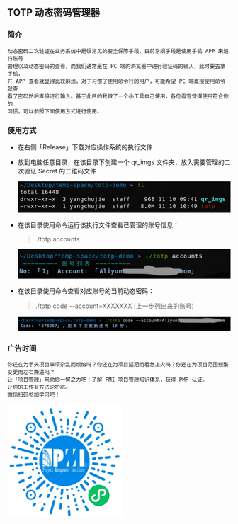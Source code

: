 ## TOTP 动态密码管理器

### 简介

    动态密码二次验证在业务系统中是很常见的安全保障手段，目前常规手段是使用手机 APP 来进行账号
    管理以及动态密码的查看，而我们通常是在 PC 端的浏览器中进行验证码的输入，此时要去拿手机，
    开 APP 查看就显得比较麻烦，对于习惯了使用命令行的用户，可能希望 PC 端直接使用命令就查
    看了密码然后直接进行输入。基于此目的我做了一个小工具自己使用，各位看官觉得使用符合你的
    习惯，可以参照下面使用方式进行使用。


### 使用方式

*   在右侧「Release」下载对应操作系统的执行文件

*   放到电脑任意目录，在该目录下创建一个 qr_imgs 文件夹，放入需要管理的二次验证 Secret 的二维码文件

    ![新建目录](./demo/1.png)

*   在该目录使用命令运行该执行文件查看已管理的账号信息：

    >   ./totp accounts

    ![查看账号信息](./demo/2.png)

*   在该目录使用命令查看对应账号的当前动态密码：

    >   ./totp code --account=XXXXXXX  (上一步列出来的账号)

    ![查看动态密码](./demo/3.png)


### 广告时间

    你还在为手头项目事项杂乱而烦恼吗？你还在为项目延期而着急上火吗？你还在为项目范围频繁变更而左右撕逼吗？
    让「项目管理」来助你一臂之力吧！了解 PMI 项目管理知识体系，获得 PMP 认证。
    让你的工作有方法论护航。
    微信扫码参加学习吧！

   ![查看动态密码](./demo/pmp.png) 
